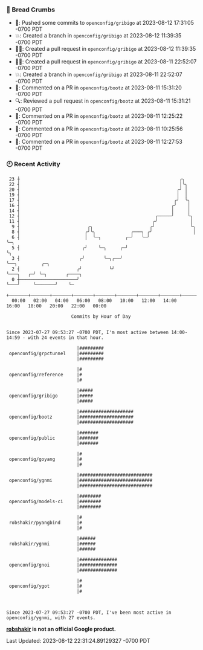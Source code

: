 ### 🍞 Bread Crumbs

 * 🚢: Pushed some commits to `openconfig/gribigo` at 2023-08-12 17:31:05 -0700 PDT
 * 💥: Created a branch in `openconfig/gribigo` at 2023-08-12 11:39:35 -0700 PDT
 * ✍🏼: Created a pull request in `openconfig/gribigo` at 2023-08-12 11:39:35 -0700 PDT
 * ✍🏼: Created a pull request in `openconfig/gribigo` at 2023-08-11 22:52:07 -0700 PDT
 * 💥: Created a branch in `openconfig/gribigo` at 2023-08-11 22:52:07 -0700 PDT
 * 💬: Commented on a PR in  `openconfig/bootz` at 2023-08-11 15:31:20 -0700 PDT
 * 🔍: Reviewed a pull request in  `openconfig/bootz` at 2023-08-11 15:31:21 -0700 PDT
 * 💬: Commented on a PR in  `openconfig/bootz` at 2023-08-11 12:25:22 -0700 PDT
 * 💬: Commented on a PR in  `openconfig/bootz` at 2023-08-11 10:25:56 -0700 PDT
 * 💬: Commented on a PR in  `openconfig/bootz` at 2023-08-11 12:27:53 -0700 PDT

### 🕘 Recent Activity
```
 23 ┼                                                           ╭╮
 22 ┤                                                           │╰╮
 20 ┤                                                          ╭╯ │
 19 ┤                                                          │  │
 17 ┤                                                         ╭╯  ╰╮
 16 ┤                                                        ╭╯    │
 14 ┤                                                        │     │
 12 ┤                                                  ╭─────╯     ╰╮
 11 ┤                                                 ╭╯            │
  9 ┤                         ╭╮                     ╭╯             ╰╮
  8 ┤                        ╭╯╰╮             ╭───╮ ╭╯               │
  6 ┤                        │  ╰─╮         ╭─╯   ╰─╯                ╰─╮
  5 ┤                       ╭╯    ╰─╮     ╭─╯                          ╰╮
  3 ┤                      ╭╯       ╰─╮╭──╯                             ╰──╮         ╭─╮
  2 ┤                     ╭╯          ╰╯                                   ╰───╮   ╭─╯ ╰─╮       ╭────╮
  0 ┼─────────────────────╯                                                    ╰───╯     ╰───────╯    ╰─
    +───────+───────+───────+───────+───────+───────+───────+───────+───────+───────+───────+───────+────
  00:00   02:00   04:00   06:00   08:00   10:00   12:00   14:00   16:00   18:00   20:00   22:00   00:00   

						Commits by Hour of Day


Since 2023-07-27 09:53:27 -0700 PDT, I'm most active between 14:00-14:59 - with 24 events in that hour.

```



```
                          |#########
 openconfig/grpctunnel    |#########
                          |#########

                          |#
 openconfig/reference     |#
                          |#

                          |#####
 openconfig/gribigo       |#####
                          |#####

                          |####################
 openconfig/bootz         |####################
                          |####################

                          |#######
 openconfig/public        |#######
                          |#######

                          |#
 openconfig/goyang        |#
                          |#

                          |###########################
 openconfig/ygnmi         |###########################
                          |###########################

                          |########
 openconfig/models-ci     |########
                          |########

                          |#
 robshakir/pyangbind      |#
                          |#

                          |######
 robshakir/ygnmi          |######
                          |######

                          |##############
 openconfig/gnoi          |##############
                          |##############

                          |#
 openconfig/ygot          |#
                          |#



Since 2023-07-27 09:53:27 -0700 PDT, I've been most active in openconfig/ygnmi, with 27 events.

```
**[robshakir](mailto:robjs@google.com) is not an official Google product.**  


Last Updated: 2023-08-12 22:31:24.89129327 -0700 PDT
